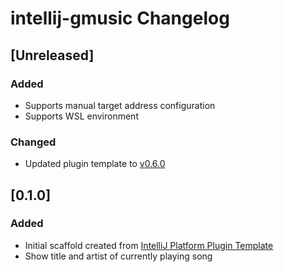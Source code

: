 <!-- Keep a Changelog guide -> https://keepachangelog.com -->

# intellij-gmusic Changelog

## [Unreleased]
### Added
- Supports manual target address configuration
- Supports WSL environment

### Changed
- Updated plugin template to [v0.6.0](https://github.com/JetBrains/intellij-platform-plugin-template/releases/tag/v0.6.0)

## [0.1.0]
### Added
- Initial scaffold created from [IntelliJ Platform Plugin Template](https://github.com/JetBrains/intellij-platform-plugin-template)
- Show title and artist of currently playing song
